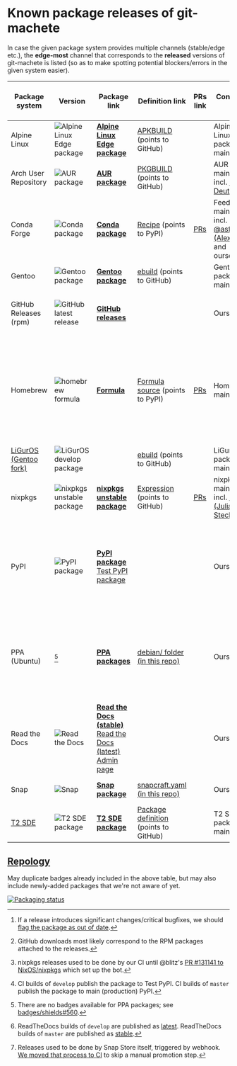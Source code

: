 # Known package releases of git-machete

In case the given package system provides multiple channels (stable/edge etc.),
the **edge-most** channel that corresponds to the **released** versions of git-machete is listed
(so as to make spotting potential blockers/errors in the given system easier).

| Package system                                      | Version                                                                                                         | Package link                                                                                                                                                                                                              | Definition link                                                                                                                            | PRs link                                                                     | Controlled by                                                                               | Released by                                                                                                                                                                           | Installs completions and/or man page? | Downloads, last modified etc.                                                                                                                                                                                                                                                                                         |
|-----------------------------------------------------|-----------------------------------------------------------------------------------------------------------------|---------------------------------------------------------------------------------------------------------------------------------------------------------------------------------------------------------------------------|--------------------------------------------------------------------------------------------------------------------------------------------|------------------------------------------------------------------------------|---------------------------------------------------------------------------------------------|---------------------------------------------------------------------------------------------------------------------------------------------------------------------------------------|---------------------------------------|-----------------------------------------------------------------------------------------------------------------------------------------------------------------------------------------------------------------------------------------------------------------------------------------------------------------------|
| Alpine Linux                                        | ![Alpine Linux Edge package](https://repology.org/badge/version-for-repo/alpine_edge/git-machete.svg?header=)   | [**Alpine Linux Edge package**](https://pkgs.alpinelinux.org/package/edge/community/x86/git-machete)                                                                                                                      | [APKBUILD](https://git.alpinelinux.org/aports/tree/community/git-machete/APKBUILD) (points to GitHub)                                      |                                                                              | Alpine Linux package maintainers                                                            | Alpine Linux package maintainers                                                                                                                                                      | bash, fish, zsh                       |                                                                                                                                                                                                                                                                                                                       |
| Arch User Repository                                | ![AUR package](https://img.shields.io/aur/version/git-machete.svg?label=)                                       | [**AUR package**](https://aur.archlinux.org/packages/git-machete)                                                                                                                                                         | [PKGBUILD](https://aur.archlinux.org/cgit/aur.git/tree/PKGBUILD?h=git-machete) (points to GitHub)                                          |                                                                              | AUR maintainers, incl. [Ila&iuml; Deutel](https://github.com/ilai-deutel)                   | AUR maintainers[^1]                                                                                                                                                                   | bash, zsh                             | ![AUR last modified](https://img.shields.io/aur/last-modified/git-machete.svg)                                                                                                                                                                                                                                        |
| Conda Forge                                         | ![Conda package](https://img.shields.io/conda/vn/conda-forge/git-machete.svg?label=)                            | [**Conda package**](https://anaconda.org/conda-forge/git-machete)                                                                                                                                                         | [Recipe](https://github.com/conda-forge/git-machete-feedstock/blob/main/recipe/meta.yaml) (points to PyPI)                                 | [PRs](https://github.com/conda-forge/git-machete-feedstock/pulls?q=is%3Apr)  | Feedstock maintainers, incl. [@asford (Alex Ford)](https://github.com/asford) and ourselves | Feedstock GitHub bot                                                                                                                                                                  | -                                     | ![Conda downloads](https://img.shields.io/conda/dn/conda-forge/git-machete.svg)                                                                                                                                                                                                                                       |
| Gentoo                                              | ![Gentoo package](https://repology.org/badge/version-for-repo/gentoo/git-machete.svg?header=)                   | [**Gentoo package**](https://packages.gentoo.org/packages/dev-vcs/git-machete)                                                                                                                                            | [ebuild](https://gitweb.gentoo.org/repo/gentoo.git/tree/dev-vcs/git-machete) (points to GitHub)                                            |                                                                              | Gentoo package maintainers                                                                  | Gentoo package maintainers                                                                                                                                                            | bash, fish, zsh                       |                                                                                                                                                                                                                                                                                                                       |
| GitHub Releases (rpm)                               | ![GitHub latest release](https://img.shields.io/github/v/release/VirtusLab/git-machete?label=)                  | [**GitHub releases**](https://github.com/VirtusLab/git-machete/releases)                                                                                                                                                  |                                                                                                                                            |                                                                              | Ourselves                                                                                   | Our CI on `master` builds                                                                                                                                                             | -                                     | ![GitHub releases total downloads](https://img.shields.io/github/downloads/VirtusLab/git-machete/total)[^2]                                                                                                                                                                                                           |
| Homebrew                                            | ![homebrew formula](https://img.shields.io/homebrew/v/git-machete.svg?label=)                                   | [**Formula**](https://formulae.brew.sh/formula/git-machete)                                                                                                                                                               | [Formula source](https://github.com/Homebrew/homebrew-core/blob/master/Formula/g/git-machete.rb) (points to PyPI)                          | [PRs](https://github.com/Homebrew/homebrew-core/pulls?q=is%3Apr+git-machete) | Homebrew maintainers                                                                        | Our CI on `master` builds (opens formula-bump PR), then homebrew-core GitHub Actions                                                                                                  | bash, fish, zsh + man page            | ![homebrew formula monthly downloads](https://img.shields.io/homebrew/installs/dm/git-machete.svg) <br/> ![homebrew formula quarterly downloads](https://img.shields.io/homebrew/installs/dq/git-machete.svg) <br/> ![homebrew formula yearly downloads](https://img.shields.io/homebrew/installs/dy/git-machete.svg) |
| [LiGurOS (Gentoo fork)](https://liguros.gitlab.io/) | ![LiGurOS develop package](https://repology.org/badge/version-for-repo/liguros_develop/git-machete.svg?header=) |                                                                                                                                                                                                                           | [ebuild](https://gitlab.com/liguros/liguros-repo/-/tree/develop/dev-vcs/git-machete) (points to GitHub)                                    |                                                                              | LiGurOS package maintainers                                                                 | LiGurOS package maintainers                                                                                                                                                           | bash, fish, zsh                       |                                                                                                                                                                                                                                                                                                                       |
| nixpkgs                                             | ![nixpkgs unstable package](https://repology.org/badge/version-for-repo/nix_unstable/git-machete.svg?header=)   | [**nixpkgs unstable package**](https://search.nixos.org/packages?channel=unstable&show=git-machete&query=git-machete)                                                                                                     | [Expression](https://github.com/NixOS/nixpkgs/blob/master/pkgs/applications/version-management/git-machete/default.nix) (points to GitHub) | [PRs](https://github.com/NixOS/nixpkgs/pulls?q=is%3Apr+git-machete)          | nixpkgs maintainers, incl. [@blitz (Julian Stecklina)](https://github.com/blitz)            | [@r-ryantm bot](https://github.com/r-ryantm) ([logs](https://r.ryantm.com/log/git-machete/))[^3]                                                                                      | bash, fish, zsh                       |                                                                                                                                                                                                                                                                                                                       |
| PyPI                                                | ![PyPI package](https://img.shields.io/pypi/v/git-machete.svg?label=)                                           | [**PyPI package**](https://pypi.org/project/git-machete) <br/> [Test PyPI package](https://test.pypi.org/project/git-machete)                                                                                             |                                                                                                                                            |                                                                              | Ourselves                                                                                   | Our CI on `master` builds[^4]                                                                                                                                                         | -                                     | ![PyPI daily downloads](https://img.shields.io/pypi/dd/git-machete.svg) <br/> ![PyPI weekly downloads](https://img.shields.io/pypi/dw/git-machete.svg) <br/> ![PyPI monthly downloads](https://img.shields.io/pypi/dm/git-machete.svg) <br/> ![PyPI wheel?](https://img.shields.io/pypi/wheel/git-machete.svg)        |
| PPA (Ubuntu)                                        | [^5]                                                                                                            | [**PPA packages**](https://launchpad.net/~virtuslab/+archive/ubuntu/git-machete/+packages)                                                                                                                                | [debian/ folder (in this repo)](debian)                                                                                                    |                                                                              | Ourselves                                                                                   | Our CI on `master` builds (uploads source package), then Launchpad build system (see [builds](https://launchpad.net/~virtuslab/+archive/ubuntu/git-machete/+builds?&build_state=all)) | -                                     |                                                                                                                                                                                                                                                                                                                       |
| Read the Docs                                       | ![Read the Docs](https://readthedocs.org/projects/git-machete/badge/?version=stable)                            | [**Read the Docs (stable)**](https://git-machete.readthedocs.io/en/stable) <br/> [Read the Docs (latest)](https://git-machete.readthedocs.io/en/latest) <br/> [Admin page](https://readthedocs.org/projects/git-machete/) |                                                                                                                                            |                                                                              | Ourselves                                                                                   | Read the Docs itself (see [builds](https://readthedocs.org/projects/git-machete/builds)), triggered by GitHub webhook [^6]                                                            | N/A                                   |                                                                                                                                                                                                                                                                                                                       |
| Snap                                                | ![Snap](https://snapcraft.io/git-machete/badge.svg)                                                             | [**Snap package**](https://snapcraft.io/git-machete)                                                                                                                                                                      | [snapcraft.yaml (in this repo)](snap/snapcraft.yaml)                                                                                       |                                                                              | Ourselves                                                                                   | Our CI on `master` builds[^7]                                                                                                                                                         | -                                     |                                                                                                                                                                                                                                                                                                                       |
| [T2 SDE](https://t2sde.org/)                        | ![T2 SDE package](https://repology.org/badge/version-for-repo/t2/git-machete.svg?header=)                       | [**T2 SDE package**](https://t2sde.org/packages/git-machete)                                                                                                                                                              | [Package definition](http://svn.exactcode.de/t2/trunk/package/contrib/git-machete/) (points to GitHub)                                     |                                                                              | T2 SDE package maintainers                                                                  | T2 SDE package maintainers                                                                                                                                                            | -                                     |                                                                                                                                                                                                                                                                                                                       |

[^1]: If a release introduces significant changes/critical bugfixes, we should [flag the package as out of date](https://aur.archlinux.org/pkgbase/git-machete/flag).

[^2]: GitHub downloads most likely correspond to the RPM packages attached to the releases.

[^3]: nixpkgs releases used to be done by our CI until @blitz's [PR #131141 to NixOS/nixpkgs](https://github.com/NixOS/nixpkgs/pull/131141) which set up the bot.

[^4]: CI builds of `develop` publish the package to Test PyPI.
      CI builds of `master`  publish the package to main (production) PyPI.

[^5]: There are no badges available for PPA packages; see [badges/shields#560](https://github.com/badges/shields/issues/560).

[^6]: ReadTheDocs builds of `develop` are published as [latest](https://git-machete.readthedocs.io/en/latest).
      ReadTheDocs builds of `master`  are published as [stable](https://git-machete.readthedocs.io/en/stable).

[^7]: Releases used to be done by Snap Store itself, triggered by webhook. [We moved that process to CI](https://github.com/VirtusLab/git-machete/issues/436) to skip a manual promotion step.

## [Repology](https://repology.org/project/git-machete/versions)

May duplicate badges already included in the above table,
but may also include newly-added packages that we're not aware of yet.

[![Packaging status](https://repology.org/badge/vertical-allrepos/git-machete.svg)](https://repology.org/project/git-machete/versions)
